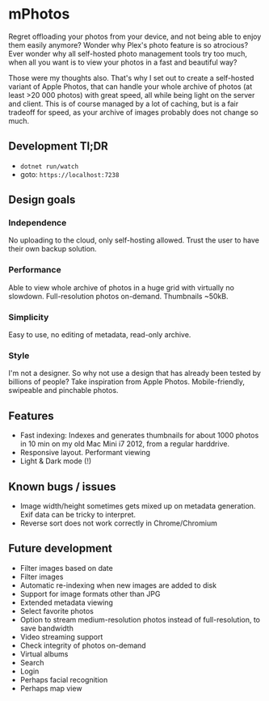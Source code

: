 # mPhotos
Regret offloading your photos from your device, and not being able to enjoy them easily anymore? Wonder why Plex's photo feature is so atrocious? Ever wonder why all self-hosted photo management tools try too much, when all you want is to view your photos in a fast and beautiful way?

Those were my thoughts also. That's why I set out to create a self-hosted variant of Apple Photos, that can handle your whole archive of photos (at least >20 000 photos) with great speed, all while being light on the server and client. This is of course managed by a lot of caching, but is a fair tradeoff for speed, as your archive of images probably does not change so much. 

## Development Tl;DR
- `dotnet run/watch`
- goto: `https://localhost:7238`

## Design goals
### Independence
No uploading to the cloud, only self-hosting allowed. Trust the user to have their own backup solution.

### Performance
Able to view whole archive of photos in a huge grid with virtually no slowdown. Full-resolution photos on-demand. Thumbnails ~50kB.

### Simplicity
Easy to use, no editing of metadata, read-only archive. 

### Style
I'm not a designer. So why not use a design that has already been tested by billions of people? Take inspiration from Apple Photos. Mobile-friendly, swipeable and pinchable photos.

## Features
- Fast indexing: Indexes and generates thumbnails for about 1000 photos in 10 min on my old Mac Mini i7 2012, from a regular harddrive.
- Responsive layout. Performant viewing
- Light & Dark mode (!)

## Known bugs / issues
- Image width/height sometimes gets mixed up on metadata generation. Exif data can be tricky to interpret.
- Reverse sort does not work correctly in Chrome/Chromium

## Future development
- Filter images based on date
- Filter images
- Automatic re-indexing when new images are added to disk
- Support for image formats other than JPG
- Extended metadata viewing
- Select favorite photos
- Option to stream medium-resolution photos instead of full-resolution, to save bandwidth
- Video streaming support
- Check integrity of photos on-demand
- Virtual albums
- Search
- Login
- Perhaps facial recognition
- Perhaps map view
